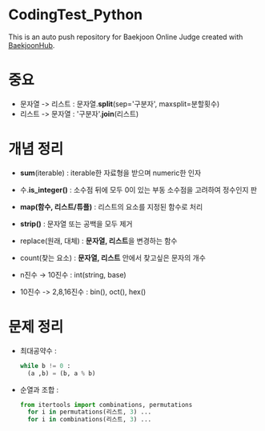 # CodingTest_Python
This is an auto push repository for Baekjoon Online Judge created with [BaekjoonHub](https://github.com/BaekjoonHub/BaekjoonHub).

# 중요
- 문자열 -> 리스트 : 문자열.**split**(sep='구분자', maxsplit=분할횟수)
- 리스트 -> 문자열 : '구분자'.**join**(리스트)

# 개념 정리
- **sum**(iterable) : iterable한 자료형을 받으며 numeric한 인자
- 수.**is_integer()** : 소수점 뒤에 모두 0이 있는 부동 소수점을 고려하여 정수인지 판
- **map(함수, 리스트/튜플)** : 리스트의 요소를 지정된 함수로 처리
- **strip()** : 문자열 또는 공백을 모두 제거
- replace(원래, 대체) : **문자열, 리스트**을 변경하는 함수
- count(찾는 요소) : **문자열, 리스트** 안에서 찾고싶은 문자의 개수
  
- n진수 → 10진수 : int(string, base)
- 10진수 -> 2,8,16진수 : bin(), oct(), hex() 

# 문제 정리
- 최대공약수 :
  ``` python
  while b != 0 :
    (a ,b) = (b, a % b)
  ```
  
- 순열과 조합 :
  ``` python
  from itertools import combinations, permutations
    for i in permutations(리스트, 3) ...
    for i in combinations(리스트, 3) ...
  ```
